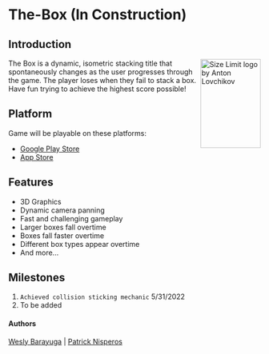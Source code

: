 # The-Box (In Construction)
## Introduction
<img src="https://ai.github.io/size-limit/logo.svg" align="right"
     alt="Size Limit logo by Anton Lovchikov" width="120" height="178">
The Box is a dynamic, isometric stacking title that spontaneously changes as the user progresses through the game. 
The player loses when they fail to stack a box. Have fun trying to achieve the highest score possible! 
## Platform
Game will be playable on these platforms:
* [Google Play Store](https://github.com/wes-brook/The-Box)
* [App Store](https://github.com/wes-brook/The-Box)
## Features
- 3D Graphics
- Dynamic camera panning
- Fast and challenging gameplay
- Larger boxes fall overtime
- Boxes fall faster overtime
- Different box types appear overtime
- And more...
## Milestones
1. `Achieved collision sticking mechanic` 5/31/2022
2. To be added
#### Authors
[Wesly Barayuga](https://github.com/wes-brook) | [Patrick Nisperos](https://github.com/Patrick-Nisperos)
